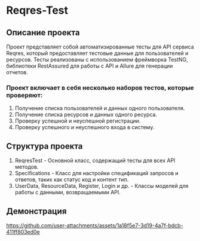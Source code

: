# Reqres-Test

## Описание проекта
Проект представляет собой автоматизированные тесты для API сервиса Reqres, который предоставляет тестовые данные для пользователей и ресурсов. Тесты реализованы с использованием фреймворка TestNG, библиотеки RestAssured для работы с API и Allure для генерации отчетов.

### Проект включает в себя несколько наборов тестов, которые проверяют:

1. Получение списка пользователей и данных одного пользователя.
2. Получение списка ресурсов и данных одного ресурса.
3. Проверку успешной и неуспешной регистрации.
4. Проверку успешного и неуспешного входа в систему.
   
## Структура проекта

1. ReqresTest - Основной класс, содержащий тесты для всех API методов.
2. Specifications - Класс для настройки спецификаций запросов и ответов, таких как статус код и контент тип.
3. UserData, ResourceData, Register, Login и др. - Классы моделей для работы с данными, возвращаемыми API.

## Демонстрация

https://github.com/user-attachments/assets/1a18f5e7-3d19-4a7f-bdcb-411ff803ed0e
